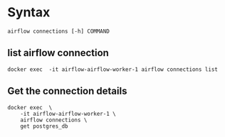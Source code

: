 # Syntax

    airflow connections [-h] COMMAND

## list airflow connection

    docker exec  -it airflow-airflow-worker-1 airflow connections list

## Get the connection details

    docker exec  \
        -it airflow-airflow-worker-1 \
        airflow connections \
        get postgres_db
